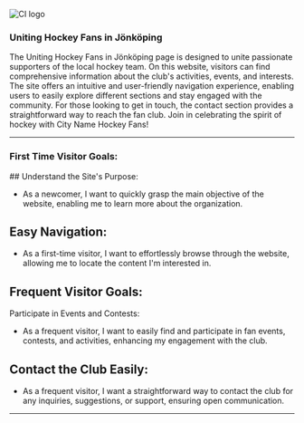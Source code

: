![CI logo](https://codeinstitute.s3.amazonaws.com/fullstack/ci_logo_small.png)

### Uniting Hockey Fans in Jönköping

The Uniting Hockey Fans in Jönköping page is designed to unite passionate supporters of the local hockey team. On this website, visitors can find comprehensive information about the club's activities, events, and interests. The site offers an intuitive and user-friendly navigation experience, enabling users to easily explore different sections and stay engaged with the community. For those looking to get in touch, the contact section provides a straightforward way to reach the fan club. Join in celebrating the spirit of hockey with City Name Hockey Fans!

---

### First Time Visitor Goals:

## Understand the Site's Purpose:
* As a newcomer, I want to quickly grasp the main objective of the website, enabling me to learn more about the organization.

## Easy Navigation:
* As a first-time visitor, I want to effortlessly browse through the website, allowing me to locate the content I'm interested in.


## Frequent Visitor Goals:

Participate in Events and Contests:
* As a frequent visitor, I want to easily find and participate in fan events, contests, and activities, enhancing my engagement with the club.


## Contact the Club Easily:
* As a frequent visitor, I want a straightforward way to contact the club for any inquiries, suggestions, or support, ensuring open communication.

--- 


